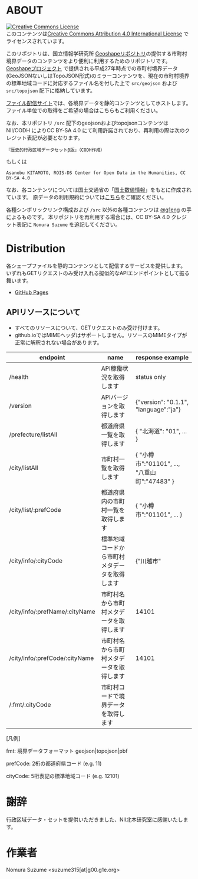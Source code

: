 # ABOUT

<a rel="license" href="https://creativecommons.org/licenses/by/4.0/"><img alt="Creative Commons License" style="border-width:0" src="https://i.creativecommons.org/l/by/4.0/88x31.png" /></a><br /> このコンテンツは<a rel="license" href="https://creativecommons.org/licenses/by/4.0/">Creative Commons Attribution 4.0 International License</a> でライセンスされています。

このリポジトリは、国立情報学研究所 [Geoshapeリポジトリ](https://geoshape.ex.nii.ac.jp/city/)の提供する市町村境界データのコンテンツをより便利に利用するためのリポジトリです。
[Geoshapeプロジェクト](https://geoshape.ex.nii.ac.jp/city/) で提供される平成27年時点での市町村境界データ(GeoJSONないしはTopoJSON形式)のミラーコンテンツを、現在の市町村境界の標準地域コードに対応するファイル名を付した上で `src/geojson` および `src/topojson` 配下に格納しています。

[ファイル配信サイト](#Distribution)では、各境界データを静的コンテンツとしてホストします。
ファイル単位での取得をご希望の場合はこちらもご利用ください。

なお、本リポジトリ `/src` 配下のgeojsonおよびtopojsonコンテンツは NII/CODH によりCC BY-SA 4.0 にて利用許諾されており、再利用の際は次のクレジット表記が必要となります。

`『歴史的行政区域データセットβ版』（CODH作成）`

もしくは

` Asanobu KITAMOTO, ROIS-DS Center for Open Data in the Humanities, CC BY-SA 4.0 `

なお、各コンテンツについては国土交通省の「[国土数値情報](http://nlftp.mlit.go.jp/ksj/)」をもとに作成されています。
原データの利用規約については[こちら](http://nlftp.mlit.go.jp/ksj/gml/datalist/KsjTmplt-N03.html)をご確認ください。

各種シンボリックリンク構成および `/src` 以外の各種コンテンツは [@g1eng](https://github.com/g1eng) の手によるものです。
本リポジトリを再利用する場合には、CC BY-SA 4.0 クレジット表記に `Nomura Suzume` を追記してください。

# Distribution

各シェープファイルを静的コンテンツとして配信するサービスを提供します。
いずれもGETリクエストのみ受け入れる擬似的なAPIエンドポイントとして振る舞います。

* [GitHub Pages](https://g1eng.github.io/geoshapes/)


## APIリソースについて

* すべてのリソースについて、GETリクエストのみ受け付けます。
* github.ioではMIMEヘッダはサポートしません。リソースのMIMEタイプが正常に解釈されない場合があります。

| endpoint | name | response example | 
| --- | --- | --- |
| /health | API稼働状況を取得します | status only |
| /version | APIバージョンを取得します | {"version": "0.1.1", "language":"ja"} |
| /prefecture/listAll | 都道府県一覧を取得します | { "北海道": "01", ... } |
| /city/listAll | 市町村一覧を取得します | { "小樽市":"01101", ..., "八重山町":"47483" } |
| /city/list/:prefCode | 都道府県内の市町村一覧を取得します | { "小樽市":"01101", ... } |
| /city/info/:cityCode | 標準地域コードから市町村メタデータを取得します | {"川越市" |
| /city/info/:prefName/:cityName | 市町村名から市町村メタデータを取得します | 14101 |
| /city/info/:prefCode/:cityName | 市町村名から市町村メタデータを取得します | 14101 |
| /:fmt/:cityCode | 市町村コードで境界データを取得します |  |

[凡例]

fmt: 境界データフォーマット geojson|topojson|pbf

prefCode: 2桁の都道府県コード (e.g. 11)

cityCode: 5桁表記の標準地域コード (e.g. 12101)


# 謝辞

行政区域データ・セットを提供いただきました、NII北本研究室に感謝いたします。


# 作業者

Nomura Suzume <suzume315[at]g00.g1e.org>
